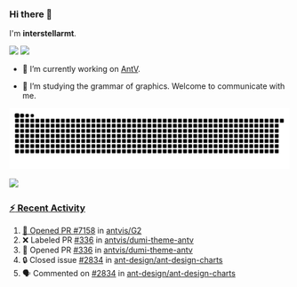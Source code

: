 ### Hi there 👋

I'm **interstellarmt**.

[![](https://img.shields.io/endpoint?url=https://awards.antv.vision/interstellarmt-g2-contributor.json)](https://github.com/antvis/g2)
[![](https://img.shields.io/endpoint?url=https://awards.antv.vision/interstellarmt-gpt-vis-contributor.json)](https://github.com/antvis/gpt-vis)

- 🔭 I’m currently working on [AntV](https://github.com/antvis).

- 📖 I’m studying the grammar of graphics. Welcome to communicate with me.

![](https://raw.githubusercontent.com/interstellarmt/interstellarmt/refs/heads/output/github-contribution-grid-snake.svg)
<div>
  <a href="https://github.com/interstellarmt">
  <img height="180em" src="https://github-readme-stats-eight-theta.vercel.app/api?username=interstellarmt&show_icons=true&include_all_commits=true&count_private=true&theme=tokyonight"/>
</div>
    
### :zap: Recent Activity

<!--START_SECTION:activity-->
1. 💪 Opened PR [#7158](undefined) in [antvis/G2](https://github.com/antvis/G2)
2. ❌ Labeled PR [#336](undefined) in [antvis/dumi-theme-antv](https://github.com/antvis/dumi-theme-antv)
3. 💪 Opened PR [#336](undefined) in [antvis/dumi-theme-antv](https://github.com/antvis/dumi-theme-antv)
4. 🔒 Closed issue [#2834](https://github.com/ant-design/ant-design-charts/issues/2834) in [ant-design/ant-design-charts](https://github.com/ant-design/ant-design-charts)
5. 🗣 Commented on [#2834](https://github.com/ant-design/ant-design-charts/issues/2834#issuecomment-3424496176) in [ant-design/ant-design-charts](https://github.com/ant-design/ant-design-charts)
<!--END_SECTION:activity-->

